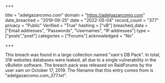 +++

title = "adelgazarcomo.com"
domain = "https://adelgazarcomo.com"
date_breached = "2019-09-25"
date = "2022-05-04"
record_count = "377"
privacy = "Public"
Verified = "True"
hashing = ["vB"]
breached_data = ["Email addresses", "Passwords", "Usernames", "IP addresses"]
type = ["posts","post"]
categories = ["Forums"]
acknowledged = "No"


+++


This breach was found in a large collection named "xam's DB Pack". In total, 316 websites databases were leaked, all due to a single vulnerability in the vBulletin software. The breach pack was released on RaidForums by the user xam on October 17, 2019. The filename that this entry comes from is "adelgazarcomo.com_377.txt".

